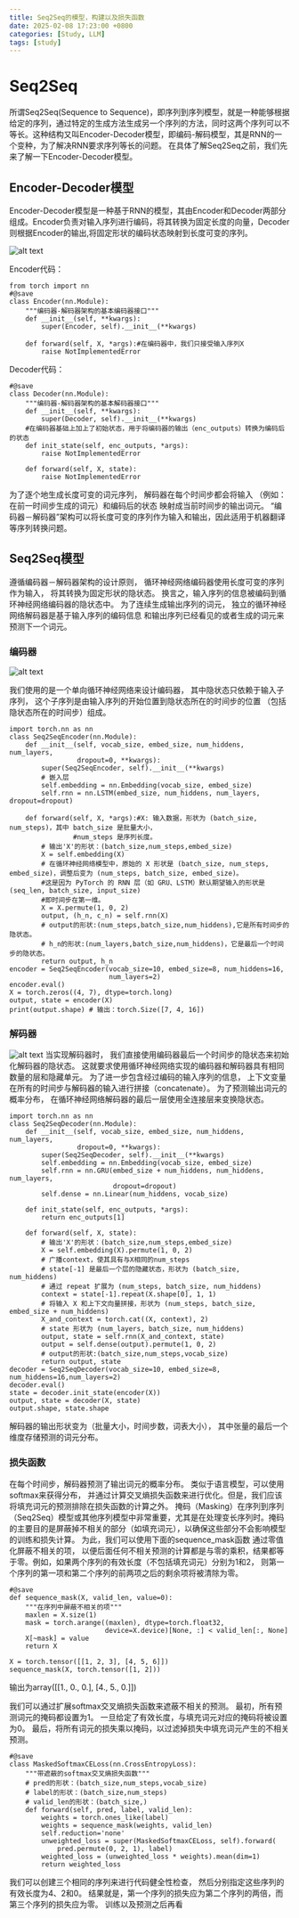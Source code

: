 ```yaml
---
title: Seq2Seq的模型，构建以及损失函数
date: 2025-02-08 17:23:00 +0800
categories: [Study, LLM]
tags: [study]
---
```

# Seq2Seq
所谓Seq2Seq(Sequence to Sequence)，即序列到序列模型，就是一种能够根据给定的序列，通过特定的生成方法生成另一个序列的方法，同时这两个序列可以不等长。这种结构又叫Encoder-Decoder模型，即编码-解码模型，其是RNN的一个变种，为了解决RNN要求序列等长的问题。
在具体了解Seq2Seq之前，我们先来了解一下Encoder-Decoder模型。

## Encoder-Decoder模型
Encoder-Decoder模型是一种基于RNN的模型，其由Encoder和Decoder两部分组成。Encoder负责对输入序列进行编码，将其转换为固定长度的向量，Decoder则根据Encoder的输出,将固定形状的编码状态映射到长度可变的序列。


![alt text](/assets/2025-02-07-S1.png)


Encoder代码：
```
from torch import nn
#@save
class Encoder(nn.Module):
    """编码器-解码器架构的基本编码器接口"""
    def __init__(self, **kwargs):
        super(Encoder, self).__init__(**kwargs)

    def forward(self, X, *args):#在编码器中，我们只接受输入序列X
        raise NotImplementedError
```
Decoder代码：
```
#@save
class Decoder(nn.Module):
    """编码器-解码器架构的基本解码器接口"""
    def __init__(self, **kwargs):
        super(Decoder, self).__init__(**kwargs)
    #在编码器基础上加上了初始状态，用于将编码器的输出（enc_outputs）转换为编码后的状态
    def init_state(self, enc_outputs, *args):
        raise NotImplementedError

    def forward(self, X, state):
        raise NotImplementedError
```
为了逐个地生成长度可变的词元序列， 解码器在每个时间步都会将输入 （例如：在前一时间步生成的词元）和编码后的状态 映射成当前时间步的输出词元。
“编码器－解码器”架构可以将长度可变的序列作为输入和输出，因此适用于机器翻译等序列转换问题。

## Seq2Seq模型
遵循编码器－解码器架构的设计原则， 循环神经网络编码器使用长度可变的序列作为输入， 将其转换为固定形状的隐状态。 换言之，输入序列的信息被编码到循环神经网络编码器的隐状态中。 为了连续生成输出序列的词元， 独立的循环神经网络解码器是基于输入序列的编码信息 和输出序列已经看见的或者生成的词元来预测下一个词元。
### 编码器


![alt text](/assets/2025-02-07-S3.png)


我们使用的是一个单向循环神经网络来设计编码器， 其中隐状态只依赖于输入子序列， 这个子序列是由输入序列的开始位置到隐状态所在的时间步的位置 （包括隐状态所在的时间步）组成。
```
import torch.nn as nn
class Seq2SeqEncoder(nn.Module):
    def __init__(self, vocab_size, embed_size, num_hiddens, num_layers,
                 dropout=0, **kwargs):
        super(Seq2SeqEncoder, self).__init__(**kwargs)
        # 嵌入层
        self.embedding = nn.Embedding(vocab_size, embed_size)
        self.rnn = nn.LSTM(embed_size, num_hiddens, num_layers, dropout=dropout)

    def forward(self, X, *args):#X: 输入数据，形状为 (batch_size, num_steps)，其中 batch_size 是批量大小，
                #num_steps 是序列长度。
        # 输出'X'的形状：(batch_size,num_steps,embed_size)
        X = self.embedding(X)
        # 在循环神经网络模型中，原始的 X 形状是 (batch_size, num_steps, embed_size)，调整后变为 (num_steps, batch_size, embed_size)。
        #这是因为 PyTorch 的 RNN 层（如 GRU、LSTM）默认期望输入的形状是 (seq_len, batch_size, input_size)
        #即时间步在第一维。
        X = X.permute(1, 0, 2)
        output, (h_n, c_n) = self.rnn(X)
        # output的形状:(num_steps,batch_size,num_hiddens),它是所有时间步的隐状态。
        # h_n的形状:(num_layers,batch_size,num_hiddens)，它是最后一个时间步的隐状态。
        return output, h_n
encoder = Seq2SeqEncoder(vocab_size=10, embed_size=8, num_hiddens=16,
                         num_layers=2)
encoder.eval()
X = torch.zeros((4, 7), dtype=torch.long)
output, state = encoder(X)
print(output.shape) # 输出：torch.Size([7, 4, 16])
```
### 解码器

![alt text](/assets/2025-02-07-S2.png)
当实现解码器时， 我们直接使用编码器最后一个时间步的隐状态来初始化解码器的隐状态。 这就要求使用循环神经网络实现的编码器和解码器具有相同数量的层和隐藏单元。 为了进一步包含经过编码的输入序列的信息， 上下文变量在所有的时间步与解码器的输入进行拼接（concatenate）。 为了预测输出词元的概率分布， 在循环神经网络解码器的最后一层使用全连接层来变换隐状态。
```
import torch.nn as nn
class Seq2SeqDecoder(nn.Module):
    def __init__(self, vocab_size, embed_size, num_hiddens, num_layers,
                 dropout=0, **kwargs):
        super(Seq2SeqDecoder, self).__init__(**kwargs)
        self.embedding = nn.Embedding(vocab_size, embed_size)
        self.rnn = nn.GRU(embed_size + num_hiddens, num_hiddens, num_layers,
                          dropout=dropout)
        self.dense = nn.Linear(num_hiddens, vocab_size)

    def init_state(self, enc_outputs, *args):
        return enc_outputs[1]

    def forward(self, X, state):
        # 输出'X'的形状：(batch_size,num_steps,embed_size)
        X = self.embedding(X).permute(1, 0, 2)
        # 广播context，使其具有与X相同的num_steps
        # state[-1] 是最后一个层的隐藏状态，形状为 (batch_size, num_hiddens)
        # 通过 repeat 扩展为 (num_steps, batch_size, num_hiddens)
        context = state[-1].repeat(X.shape[0], 1, 1)
        # 将输入 X 和上下文向量拼接，形状为 (num_steps, batch_size, embed_size + num_hiddens)
        X_and_context = torch.cat((X, context), 2)
        # state 形状为 (num_layers, batch_size, num_hiddens)
        output, state = self.rnn(X_and_context, state)
        output = self.dense(output).permute(1, 0, 2)
        # output的形状:(batch_size,num_steps,vocab_size)
        return output, state
decoder = Seq2SeqDecoder(vocab_size=10, embed_size=8, num_hiddens=16,num_layers=2)
decoder.eval()
state = decoder.init_state(encoder(X))
output, state = decoder(X, state)
output.shape, state.shape
```
解码器的输出形状变为（批量大小，时间步数，词表大小）， 其中张量的最后一个维度存储预测的词元分布。
### 损失函数
在每个时间步，解码器预测了输出词元的概率分布。 类似于语言模型，可以使用softmax来获得分布， 并通过计算交叉熵损失函数来进行优化。但是，我们应该将填充词元的预测排除在损失函数的计算之外。
掩码（Masking）在序列到序列（Seq2Seq）模型或其他序列模型中非常重要，尤其是在处理变长序列时。掩码的主要目的是屏蔽掉不相关的部分（如填充词元），以确保这些部分不会影响模型的训练和损失计算。
为此，我们可以使用下面的sequence_mask函数 通过零值化屏蔽不相关的项， 以便后面任何不相关预测的计算都是与零的乘积，结果都等于零。例如，如果两个序列的有效长度（不包括填充词元）分别为1和2， 则第一个序列的第一项和第二个序列的前两项之后的剩余项将被清除为零。
```
#@save
def sequence_mask(X, valid_len, value=0):
    """在序列中屏蔽不相关的项"""
    maxlen = X.size(1)
    mask = torch.arange((maxlen), dtype=torch.float32,
                        device=X.device)[None, :] < valid_len[:, None]
    X[~mask] = value
    return X

X = torch.tensor([[1, 2, 3], [4, 5, 6]])
sequence_mask(X, torch.tensor([1, 2]))
``` 
输出为array([[1., 0., 0.],
       [4., 5., 0.]])

我们可以通过扩展softmax交叉熵损失函数来遮蔽不相关的预测。 最初，所有预测词元的掩码都设置为1。 一旦给定了有效长度，与填充词元对应的掩码将被设置为0。 最后，将所有词元的损失乘以掩码，以过滤掉损失中填充词元产生的不相关预测。
```
#@save
class MaskedSoftmaxCELoss(nn.CrossEntropyLoss):
    """带遮蔽的softmax交叉熵损失函数"""
    # pred的形状：(batch_size,num_steps,vocab_size)
    # label的形状：(batch_size,num_steps)
    # valid_len的形状：(batch_size,)
    def forward(self, pred, label, valid_len):
        weights = torch.ones_like(label)
        weights = sequence_mask(weights, valid_len)
        self.reduction='none'
        unweighted_loss = super(MaskedSoftmaxCELoss, self).forward(
            pred.permute(0, 2, 1), label)
        weighted_loss = (unweighted_loss * weights).mean(dim=1)
        return weighted_loss
```
我们可以创建三个相同的序列来进行代码健全性检查， 然后分别指定这些序列的有效长度为4、2和0。 结果就是，第一个序列的损失应为第二个序列的两倍，而第三个序列的损失应为零。
训练以及预测之后再看
